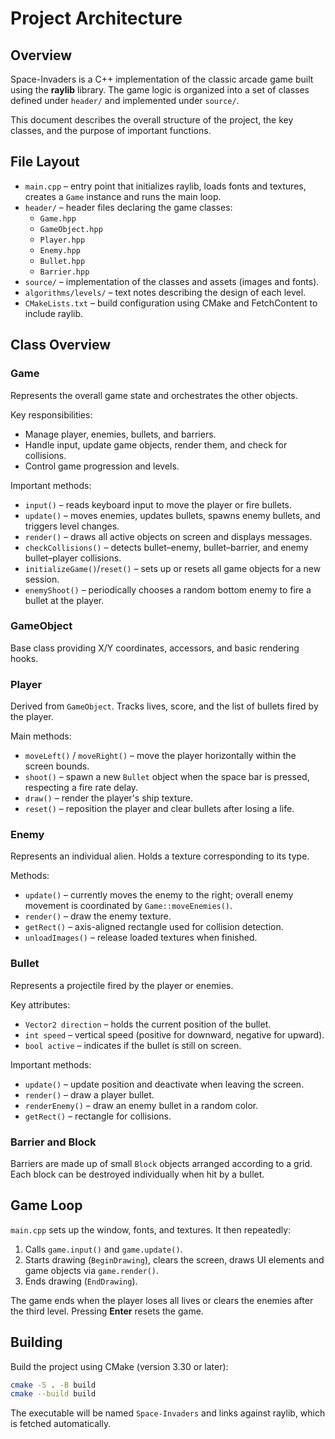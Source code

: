 # Project Architecture

## Overview

Space-Invaders is a C++ implementation of the classic arcade game built using the **raylib** library. The game logic is organized into a set of classes defined under `header/` and implemented under `source/`.

This document describes the overall structure of the project, the key classes, and the purpose of important functions.

## File Layout

- `main.cpp` – entry point that initializes raylib, loads fonts and textures, creates a `Game` instance and runs the main loop.
- `header/` – header files declaring the game classes:
  - `Game.hpp`
  - `GameObject.hpp`
  - `Player.hpp`
  - `Enemy.hpp`
  - `Bullet.hpp`
  - `Barrier.hpp`
- `source/` – implementation of the classes and assets (images and fonts).
- `algorithms/levels/` – text notes describing the design of each level.
- `CMakeLists.txt` – build configuration using CMake and FetchContent to include raylib.

## Class Overview

### Game
Represents the overall game state and orchestrates the other objects.

Key responsibilities:
- Manage player, enemies, bullets, and barriers.
- Handle input, update game objects, render them, and check for collisions.
- Control game progression and levels.

Important methods:
- `input()` – reads keyboard input to move the player or fire bullets.
- `update()` – moves enemies, updates bullets, spawns enemy bullets, and triggers level changes.
- `render()` – draws all active objects on screen and displays messages.
- `checkCollisions()` – detects bullet–enemy, bullet–barrier, and enemy bullet–player collisions.
- `initializeGame()`/`reset()` – sets up or resets all game objects for a new session.
- `enemyShoot()` – periodically chooses a random bottom enemy to fire a bullet at the player.

### GameObject
Base class providing X/Y coordinates, accessors, and basic rendering hooks.

### Player
Derived from `GameObject`. Tracks lives, score, and the list of bullets fired by the player.

Main methods:
- `moveLeft()` / `moveRight()` – move the player horizontally within the screen bounds.
- `shoot()` – spawn a new `Bullet` object when the space bar is pressed, respecting a fire rate delay.
- `draw()` – render the player's ship texture.
- `reset()` – reposition the player and clear bullets after losing a life.

### Enemy
Represents an individual alien. Holds a texture corresponding to its type.

Methods:
- `update()` – currently moves the enemy to the right; overall enemy movement is coordinated by `Game::moveEnemies()`.
- `render()` – draw the enemy texture.
- `getRect()` – axis-aligned rectangle used for collision detection.
- `unloadImages()` – release loaded textures when finished.

### Bullet
Represents a projectile fired by the player or enemies.

Key attributes:
- `Vector2 direction` – holds the current position of the bullet.
- `int speed` – vertical speed (positive for downward, negative for upward).
- `bool active` – indicates if the bullet is still on screen.

Important methods:
- `update()` – update position and deactivate when leaving the screen.
- `render()` – draw a player bullet.
- `renderEnemy()` – draw an enemy bullet in a random color.
- `getRect()` – rectangle for collisions.

### Barrier and Block
Barriers are made up of small `Block` objects arranged according to a grid. Each block can be destroyed individually when hit by a bullet.

## Game Loop
`main.cpp` sets up the window, fonts, and textures. It then repeatedly:
1. Calls `game.input()` and `game.update()`.
2. Starts drawing (`BeginDrawing`), clears the screen, draws UI elements and game objects via `game.render()`.
3. Ends drawing (`EndDrawing`).

The game ends when the player loses all lives or clears the enemies after the third level. Pressing **Enter** resets the game.

## Building
Build the project using CMake (version 3.30 or later):
```bash
cmake -S . -B build
cmake --build build
```
The executable will be named `Space-Invaders` and links against raylib, which is fetched automatically.
